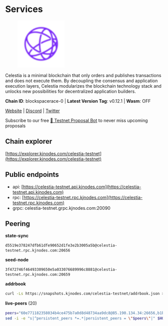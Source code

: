 # Services

<figure><img src="https://raw.githubusercontent.com/kj89/cosmos-images/main/logos/celestia.png" width="150" alt=""><figcaption></figcaption></figure>

Celestia is a minimal blockchain that only orders and publishes transactions and  does not execute them. By decoupling the consensus and application execution layers,  Celestia modularizes the blockchain technology stack and unlocks new possibilities  for decentralized application builders.

**Chain ID**: blockspacerace-0 | **Latest Version Tag**: v0.12.1 | **Wasm**: OFF

[Website](https://celestia.org) | [Discord](https://discord.gg/celestiacommunity) | [Twitter](https://twitter.com/CelestiaOrg)



Subscribe to our free [🤖 Testnet Proposal Bot](https://t.me/kjnodes_testnet_proposal_bot) to never miss upcoming proposals


## Chain explorer
[https://explorer.kjnodes.com/celestia-testnet](https://explorer.kjnodes.com/celestia-testnet)

## Public endpoints

* api: [https://celestia-testnet.api.kjnodes.com](https://celestia-testnet.api.kjnodes.com)
* rpc: [https://celestia-testnet.rpc.kjnodes.com](https://celestia-testnet.rpc.kjnodes.com)
* grpc: celestia-testnet.grpc.kjnodes.com:20090

## Peering

**state-sync**

```text
d5519e378247dfb61dfe90652d1fe3e2b3005a5b@celestia-testnet.rpc.kjnodes.com:20656
```

**seed-node**

```text
3f472746f46493309650e5a033076689996c8881@celestia-testnet.rpc.kjnodes.com:20659
```

**addrbook**
```bash
curl -Ls https://snapshots.kjnodes.com/celestia-testnet/addrbook.json > $HOME/.celestia-app/config/addrbook.json
```

**live-peers** (20)
```bash
peers="60e771182358034b4ce475b7a0d8d48734aa9dc8@85.190.134.34:26656,b1b42ed03d101f8d0225b9796bfc9b628a2418c7@104.248.129.29:26656,dc76534dfede17c47ec162fce0937b446a627820@206.189.92.202:26656,23c69377c73644e125d29cb01d1f61e897fc0ae4@65.109.104.70:21066,ebf8c82dd6bc37aebcc38f5bff61593d9e3ca370@65.21.163.230:26656,6df4a6d0db5a771b84055646fe3814c655dd3428@95.216.163.64:26656,a1e08e481992149d50cb74144602334e71fa3aa3@62.232.97.106:26656,b937814a2ddd889a9a72aaf48d013a47f98721ee@217.160.39.214:26656,5d02fa37f0fe3f198b3fdcea78b8961d04425b5d@185.227.135.173:26656,7db3d8fa353b4cf293244f7526cdabfaebef53bf@158.160.24.133:26656,a86db178fbf5f9072b1bd0df465b947c5bb715e1@142.165.207.19:46656,af66f28f19f747bd2b5a18d91d143dc8e035f86a@47.147.226.228:52656,3e3d0887865ca6feaf7e99a50dbfb41e591a9781@141.94.138.48:26688,29c8a82a0be59a2c6a5d6fb2ad0a2e1b4d09de0f@186.3.232.252:26656,63636c9bec15f0039f78bc48736fe8b84e9e8a60@38.242.233.37:26656,5cb79244142c36768571cf1e791578dc45969fd2@195.189.97.33:23656,d5519e378247dfb61dfe90652d1fe3e2b3005a5b@65.109.68.190:20656,7a89c8c63ee0a305d236eabb435ea54f1c08d3dd@125.143.190.194:17002,2b9c71541bb54d13e887b9ec6ff88bf09ea4c4a3@138.197.134.254:26656,43e9da043318a4ea0141259c17fcb06ecff816af@141.94.73.39:43656"
sed -i -e "s|^persistent_peers *=.*|persistent_peers = \"$peers\"|" $HOME/.celestia-app/config/config.toml
```
